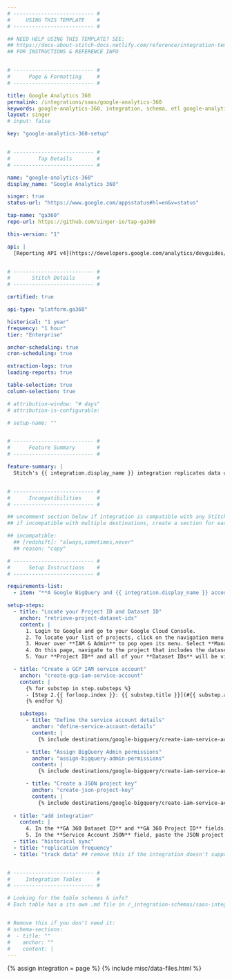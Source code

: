 ```yaml
---
# -------------------------- #
#     USING THIS TEMPLATE    #
# -------------------------- #

## NEED HELP USING THIS TEMPLATE? SEE:
## https://docs-about-stitch-docs.netlify.com/reference/integration-templates/saas/
## FOR INSTRUCTIONS & REFERENCE INFO


# -------------------------- #
#      Page & Formatting     #
# -------------------------- #

title: Google Analytics 360
permalink: /integrations/saas/google-analytics-360
keywords: google-analytics-360, integration, schema, etl google-analytics-360, google-analytics-360 etl, google-analytics-360 schema
layout: singer
# input: false

key: "google-analytics-360-setup"


# -------------------------- #
#         Tap Details        #
# -------------------------- #

name: "google-analytics-360"
display_name: "Google Analytics 360"

singer: true
status-url: "https://www.google.com/appsstatus#hl=en&v=status"

tap-name: "ga360"
repo-url: https://github.com/singer-io/tap-ga360

this-version: "1"

api: |
  [Reporting API v4](https://developers.google.com/analytics/devguides/reporting/core/v4){:target="new"}


# -------------------------- #
#       Stitch Details       #
# -------------------------- #

certified: true

api-type: "platform.ga360"

historical: "1 year"
frequency: "1 hour"
tier: "Enterprise"

anchor-scheduling: true
cron-scheduling: true

extraction-logs: true
loading-reports: true

table-selection: true
column-selection: true

# attribution-window: "# days"
# attribution-is-configurable: 

# setup-name: ""


# -------------------------- #
#      Feature Summary       #
# -------------------------- #

feature-summary: |
  Stitch's {{ integration.display_name }} integration replicates data using the {{ integration.api | flatify | strip }}. Refer to the [Schema](#schema) section for a list of objects available for replication.


# -------------------------- #
#      Incompatibilities     #
# -------------------------- #

## uncomment section below if integration is compatible with any Stitch destinations
## if incompatible with multiple destinations, create a section for each destination

## incompatible:
  ## [redshift]: "always,sometimes,never"
  ## reason: "copy" 

# -------------------------- #
#      Setup Instructions    #
# -------------------------- #

requirements-list:
  - item: "**A Google BigQuery and {{ integration.display_name }} account**. You need to have your BigQuery account configured to export to {{ integration.display_name }}. To learn how to configure this export, use [Google's step-by-step instructions](https://support.google.com/analytics/answer/3416092?hl=en&ref_topic=3416089)."

setup-steps:
  - title: "Locate your Project ID and Dataset ID"
    anchor: "retrieve-project-dataset-ids"
    content: |
      1. Login to Google and go to your Google Cloud Console.
      2. To locate your list of projects, click on the navigation menu in the upper left-hand corner of the page.
      3. Hover over **IAM & Admin** to pop open its menu. Select **Manage Resources**.
      4. On this page, navigate to the project that includes the dataset you want to replicate data from and click on it.
      5. Your **Project ID** and all of your **Dataset IDs** will be visible. Make note of the Project ID and Dataset ID that you want to replicate and keep it readily available for the {{ integration.display_name }} integration configuration page.

  - title: "Create a GCP IAM service account"
    anchor: "create-gcp-iam-service-account"
    content: |
      {% for substep in step.substeps %}
      - [Step 2.{{ forloop.index }}: {{ substep.title }}](#{{ substep.anchor }})
      {% endfor %}

    substeps:
      - title: "Define the service account details"
        anchor: "define-service-account-details"
        content: |
          {% include destinations/google-bigquery/create-iam-service-account.html type="define-service-account-details" %}

      - title: "Assign BigQuery Admin permissions"
        anchor: "assign-bigquery-admin-permissions"
        content: |
          {% include destinations/google-bigquery/create-iam-service-account.html type="assign-bq-admin" %}

      - title: "Create a JSON project key"
        anchor: "create-json-project-key"
        content: |
          {% include destinations/google-bigquery/create-iam-service-account.html type="create-json-project-key" %}  
            
  - title: "add integration"
    content: |
      4. In the **GA 360 Dataset ID** and **GA 360 Project ID** fields, enter the Project and Dataset IDs you retrieved in [step 1](#retrieve-project-dataset-ids).
      5. In the **Service Account JSON** field, paste the JSON project key you obtained in [step 2](#create-gcp-iam-service-account).
  - title: "historical sync"
  - title: "replication frequency"
  - title: "track data" ## remove this if the integration doesn't support at least table selection


# -------------------------- #
#     Integration Tables     #
# -------------------------- #

# Looking for the table schemas & info?
# Each table has a its own .md file in /_integration-schemas/saas-integration


# Remove this if you don't need it:
# schema-sections:
#  - title: ""
#    anchor: ""
#    content: |
---
```

{% assign integration = page %}
{% include misc/data-files.html %}